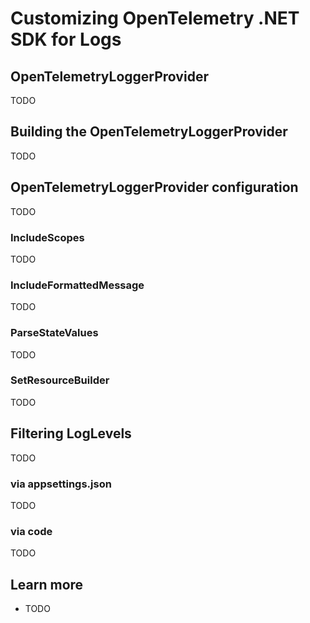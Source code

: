 # Customizing OpenTelemetry .NET SDK for Logs

## OpenTelemetryLoggerProvider

TODO

## Building the OpenTelemetryLoggerProvider

TODO

## OpenTelemetryLoggerProvider configuration

TODO

### IncludeScopes

TODO

### IncludeFormattedMessage

TODO

### ParseStateValues

TODO

### SetResourceBuilder

TODO

## Filtering LogLevels

TODO

### via appsettings.json

TODO

### via code

TODO

## Learn more

* TODO
